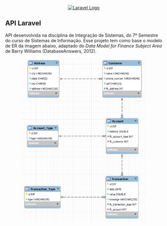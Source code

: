 <p align="center"><a href="https://laravel.com" target="_blank"><img src="https://raw.githubusercontent.com/laravel/art/master/logo-lockup/5%20SVG/2%20CMYK/1%20Full%20Color/laravel-logolockup-cmyk-red.svg" width="400" alt="Laravel Logo"></a></p>

## API Laravel

API desenvolvida na disciplina de Integração de Sistemas, do 7º Semestre do curso de Sistemas de Informação. Esse projeto tem como base o modelo de ER da imagem abaixo, adaptado do *Data Model for Finance Subject Area* de Barry Williams (DatabaseAnswers, 2012).

<p align="center"><img src="/public/img/diagram-api.png" width="400" alt="Diagrama Banco"></p>
